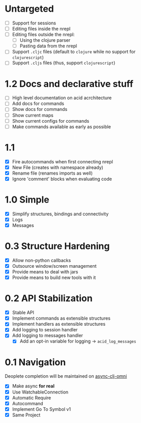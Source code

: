 # Untargeted

- [ ] Support for sessions
- [ ] Editing files inside the nrepl
- [ ] Editing files outside the nrepl:
  - [ ] Using the clojure parser
  - [ ] Pasting data from the nrepl
- [ ] Support `.cljc` files (default to `clojure` while no support for `clojurescript`)
- [ ] Support `.cljs` files (thus, support `clojurescript`)

# 1.2 Docs and declarative stuff

- [ ] High level documentation on acid acrchitecture
- [ ] Add docs for commands
- [ ] Show docs for commands
- [ ] Show current maps
- [ ] Show current configs for commands
- [ ] Make commands available as early as possible

# 1.1

- [x] Fire autocommands when first connecting nrepl
- [x] New File (creates with namespace already)
- [x] Rename file (renames imports as well)
- [x] Ignore 'comment' blocks when evaluating code

# 1.0 Simple

- [x] Simplify structures, bindings and connectivity
- [x] Logs
- [x] Messages

# 0.3 Structure Hardening

- [x] Allow non-python callbacks
- [x] Outsource window/screen management
- [x] Provide means to deal with jars
- [x] Provide means to build new tools with it

# 0.2 API Stabilization

- [x] Stable API
- [x] Implement commands as extensible structures
- [x] Implement handlers as extensible structures
- [x] Add logging to session handler
- [x] Add logging to messages handler
  - [x] Add an opt-in variable for logging -> `acid_log_messages`

# 0.1 Navigation
Deoplete completion will be maintained on
[async-clj-omni](https://github.com/clojure-vim/async-clj-omni/)

- [x] Make async **for real**
 - [x] Use WatchableConnection
- [x] Automatic Require
 - [x] Autocommand
- [x] Implement Go To Symbol v1
 - [x] Same Project

